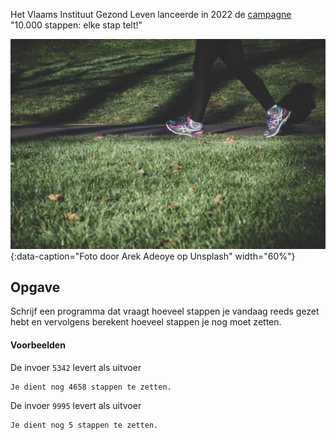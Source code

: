Het Vlaams Instituut Gezond Leven lanceerde in 2022 de <a href="https://10000stappen.gezondleven.be/" target="_blank">campagne</a> "10.000 stappen: elke stap telt!"

![Stappen is gezond!](media/walking.jpg "100"){:data-caption="Foto door Arek Adeoye op Unsplash" width="60%"}

## Opgave
Schrijf een programma dat vraagt hoeveel stappen je vandaag reeds gezet hebt en vervolgens berekent hoeveel stappen je nog moet zetten.

#### Voorbeelden
De invoer `5342` levert als uitvoer
```
Je dient nog 4658 stappen te zetten.
```

De invoer `9995` levert als uitvoer
```
Je dient nog 5 stappen te zetten.
```